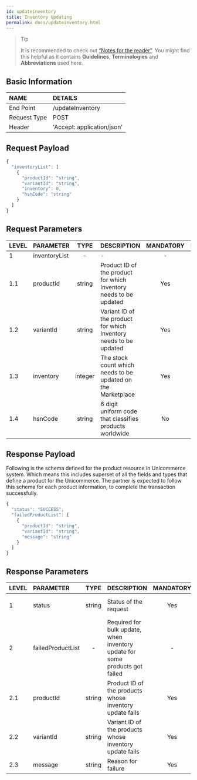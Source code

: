 ```yaml
---
id: updateinventory
title: Inventory Updating
permalink: docs/updateinventory.html
---
```


>Tip
>
>It is recommended to check out [“Notes for the reader”](/docs/notes-for-reader.html). You might find this helpful as it contains **Guidelines**, **Terminologies** and **Abbreviations** used here.


## Basic Information

| NAME             | DETAILS                                                                 | 
| :----------------| :---------------------------------------------------------------------  | 
| End Point                                         | /updateInventory                                         | 
| Request Type                                      | POST                                                     | 
| Header                                            | 'Accept: application/json'                                | 


## Request Payload

```js
{
  "inventoryList": [
    {
      "productId": "string",
      "variantId": "string",
      "inventory": 0,
      "hsnCode": "string"
    }
  ]
}
```

## Request Parameters
| LEVEL       | PARAMETER            | TYPE   | DESCRIPTION                                                                     | MANDATORY | NOTES                                                                 |
|:-------------|:----------------------|:--------:|:-----------------------------------------|:-----------:|:------------------------| 
| 1     | inventoryList | -       | -                                                                 | -         | -     | 
| 1.1   | productId     | string  | Product ID of the product for which Inventory needs to be updated | Yes       | -     | 
| 1.2   | variantId     | string  | Variant ID of the product for which Inventory needs to be updated | Yes       | -     | 
| 1.3   | inventory     | integer | The stock count which needs to be updated on the Marketplace      | Yes       | -     | 
| 1.4   | hsnCode       | string  | 6 digit uniform code that classifies products worldwide           | No        | -     |  



## Response Payload

Following is the schema defined for the product resource in Unicommerce system. Which means this includes superset of all the fields and types that define a product for the Unicommerce. The partner is expected to follow this schema for each product information, to complete the transaction successfully.

```js
{
  "status": "SUCCESS",
  "failedProductList": [
    {
      "productId": "string",
      "variantId": "string",
      "message": "string"
    }
  ]
}
```

## Response Parameters

| LEVEL       | PARAMETER            | TYPE   | DESCRIPTION                                                                     | MANDATORY | NOTES                                                                 |
|:-------------|:----------------------|:--------:|:-----------------------------------------|:-----------:|:------------------------|
| 1     | status            | string | Status of the request                                                        | Yes       | Allowable: SUCCESS, FAILED, PARTIAL_SUCCESS | 
| 2     | failedProductList | -      | Required for bulk update, when inventory update for some products got failed | -         | -                                           | 
| 2.1   | productId         | string | Product ID of the products whose inventory update fails                      | Yes       | Eg: 54353                                   | 
| 2.2   | variantId         | string | Variant ID of the products whose inventory update fails                      | Yes       | Eg: 54353-2                                 | 
| 2.3   | message           | string | Reason for failure                                                           | Yes       | Eg: Mismatch                                | 



